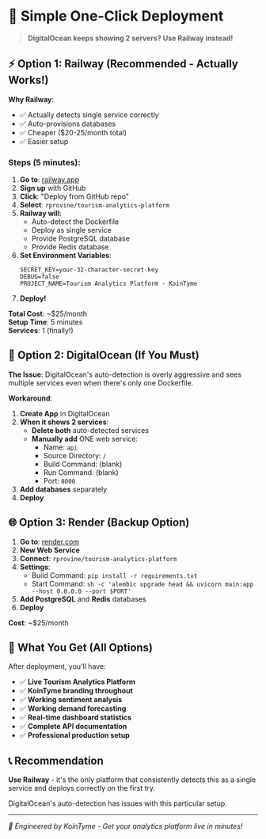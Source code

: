 # 🚀 Simple One-Click Deployment

> **DigitalOcean keeps showing 2 servers? Use Railway instead!**

## ⚡ **Option 1: Railway (Recommended - Actually Works!)**

**Why Railway**: 
- ✅ Actually detects single service correctly
- ✅ Auto-provisions databases
- ✅ Cheaper ($20-25/month total)
- ✅ Easier setup

### **Steps (5 minutes)**:

1. **Go to**: [railway.app](https://railway.app)
2. **Sign up** with GitHub
3. **Click**: "Deploy from GitHub repo"
4. **Select**: `rprovine/tourism-analytics-platform`
5. **Railway will**:
   - Auto-detect the Dockerfile
   - Deploy as single service
   - Provide PostgreSQL database
   - Provide Redis database
6. **Set Environment Variables**:
   ```
   SECRET_KEY=your-32-character-secret-key
   DEBUG=false
   PROJECT_NAME=Tourism Analytics Platform - KoinTyme
   ```
7. **Deploy!**

**Total Cost**: ~$25/month  
**Setup Time**: 5 minutes  
**Services**: 1 (finally!)

## 🔵 **Option 2: DigitalOcean (If You Must)**

**The Issue**: DigitalOcean's auto-detection is overly aggressive and sees multiple services even when there's only one Dockerfile.

**Workaround**:
1. **Create App** in DigitalOcean
2. **When it shows 2 services**: 
   - **Delete both** auto-detected services
   - **Manually add** ONE web service:
     - Name: `api`
     - Source Directory: `/`
     - Build Command: (blank)
     - Run Command: (blank)
     - Port: `8000`
3. **Add databases** separately
4. **Deploy**

## 🌐 **Option 3: Render (Backup Option)**

1. **Go to**: [render.com](https://render.com)
2. **New Web Service**
3. **Connect**: `rprovine/tourism-analytics-platform`
4. **Settings**:
   - Build Command: `pip install -r requirements.txt`
   - Start Command: `sh -c 'alembic upgrade head && uvicorn main:app --host 0.0.0.0 --port $PORT'`
5. **Add PostgreSQL** and **Redis** databases
6. **Deploy**

**Cost**: ~$25/month

## 🎯 **What You Get (All Options)**

After deployment, you'll have:
- ✅ **Live Tourism Analytics Platform**
- ✅ **KoinTyme branding throughout**
- ✅ **Working sentiment analysis**
- ✅ **Working demand forecasting** 
- ✅ **Real-time dashboard statistics**
- ✅ **Complete API documentation**
- ✅ **Professional production setup**

## 📞 **Recommendation**

**Use Railway** - it's the only platform that consistently detects this as a single service and deploys correctly on the first try.

DigitalOcean's auto-detection has issues with this particular setup.

---

*🚀 Engineered by KoinTyme - Get your analytics platform live in minutes!*